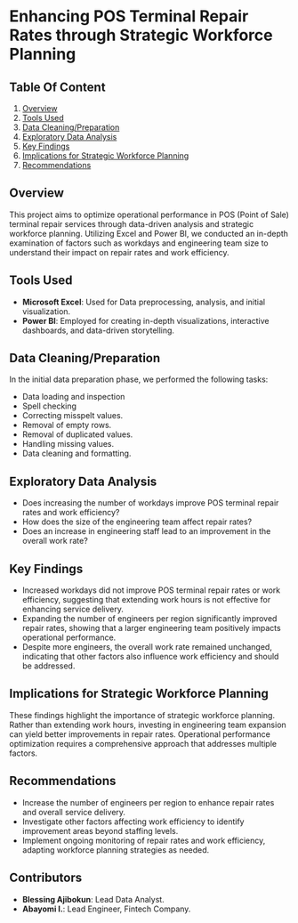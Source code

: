 # Enhancing POS Terminal Repair Rates through Strategic Workforce Planning

## Table Of Content
1. [Overview](#overview)
2. [Tools Used](#tools-used)
3. [Data Cleaning/Preparation](#data-cleaningpreparation)
4. [Exploratory Data Analysis](#exploratory-data-analysis)
5. [Key Findings](#key-findings)
6. [Implications for Strategic Workforce Planning](#implications-for-strategic-workforce-planning)
7. [Recommendations](#recommendations)



## Overview

This project aims to optimize operational performance in POS (Point of Sale) terminal repair services through data-driven analysis and strategic workforce planning. Utilizing Excel and Power BI, we conducted an in-depth examination of factors such as workdays and engineering team size to understand their impact on repair rates and work efficiency.

## Tools Used

- **Microsoft Excel**: Used for Data preprocessing, analysis, and initial visualization.
- **Power BI**: Employed for creating in-depth visualizations, interactive dashboards, and data-driven storytelling.

## Data Cleaning/Preparation

In the initial data preparation phase, we performed the following tasks:
- Data loading and inspection
- Spell checking
- Correcting misspelt values.
- Removal of empty rows.
- Removal of duplicated values.
- Handling missing values.
- Data cleaning and formatting.

## Exploratory Data Analysis

- Does increasing the number of workdays improve POS terminal repair rates and work efficiency?
- How does the size of the engineering team affect repair rates?
- Does an increase in engineering staff lead to an improvement in the overall work rate?


## Key Findings

- Increased workdays did not improve POS terminal repair rates or work efficiency, suggesting that extending work hours is not effective for enhancing service delivery.
- Expanding the number of engineers per region significantly improved repair rates, showing that a larger engineering team positively impacts operational performance.
- Despite more engineers, the overall work rate remained unchanged, indicating that other factors also influence work efficiency and should be addressed.

## Implications for Strategic Workforce Planning

These findings highlight the importance of strategic workforce planning. Rather than extending work hours, investing in engineering team expansion can yield better improvements in repair rates. Operational performance optimization requires a comprehensive approach that addresses multiple factors.

## Recommendations

- Increase the number of engineers per region to enhance repair rates and overall service delivery.
- Investigate other factors affecting work efficiency to identify improvement areas beyond staffing levels.
- Implement ongoing monitoring of repair rates and work efficiency, adapting workforce planning strategies as needed.


## Contributors

- **Blessing Ajibokun**: Lead Data Analyst.
- **Abayomi I.**: Lead Engineer, Fintech Company.



